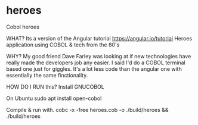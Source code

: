 # heroes
Cobol heroes 

WHAT?
Its a version of the Angular tutorial https://angular.io/tutorial Heroes application using COBOL & tech from the 80's

WHY?
My good friend Dave Farley was looking at if new technologies have really made the developers job any easier.
I said I'd do a COBOL terminal based one just for giggles.
It's a lot less code than the angular one with essentially the same finctionality.

HOW DO I RUN this?
Install GNUCOBOL  

On Ubuntu
sudo apt install open-cobol

Compile & run with.
cobc -x -free heroes.cob -o ./build/heroes && ./build/heroes
